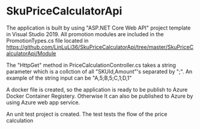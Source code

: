 # SkuPriceCalculatorApi

The application is built by using "ASP.NET Core Web API" project template in Visual Studio 2019.
All promotion modules are included in the PromotionTypes.cs file located in https://github.com/LinLuLi36/SkuPriceCalculatorApi/tree/master/SkuPriceCalculatorApi/Module

The "HttpGet" method in PriceCalculationController.cs takes a string parameter which is a collction of all "SKUId,Amount"'s separated by ";". 
An example of the string input can be "A,5;B,5;C,1;D,1"  

A docker file is created, so the application is ready to be publish to Azure Docker Container Registery. 
Otherwise It can also be published to Azure by using Azure web app service.

An unit test project is created. The test tests the flow of the price calculation 
